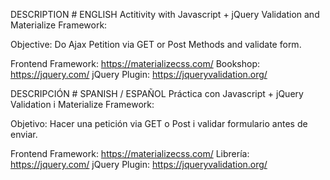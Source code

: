 DESCRIPTION # ENGLISH
Actitivity with Javascript + jQuery Validation and Materialize Framework:

Objective: Do Ajax Petition via GET or Post Methods and validate form.

Frontend Framework: https://materializecss.com/ Bookshop: https://jquery.com/ jQuery Plugin: https://jqueryvalidation.org/

DESCRIPCIÓN # SPANISH / ESPAÑOL
Práctica con Javascript + jQuery Validation i Materialize Framework:

Objetivo: Hacer una petición via GET o Post i validar formulario antes de enviar.

Frontend Framework: https://materializecss.com/ Librería: https://jquery.com/ jQuery Plugin: https://jqueryvalidation.org/